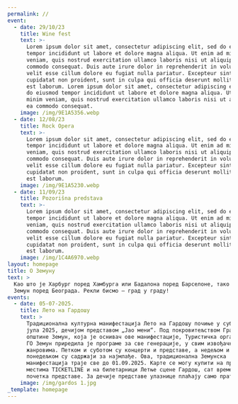 ```yaml
---
permalink: //
event:
  - date: 29/10/23
    title: Wine fest
    text: >-
      Lorem ipsum dolor sit amet, consectetur adipiscing elit, sed do eiusmod
      tempor incididunt ut labore et dolore magna aliqua. Ut enim ad minim
      veniam, quis nostrud exercitation ullamco laboris nisi ut aliquip ex ea
      commodo consequat. Duis aute irure dolor in reprehenderit in voluptate
      velit esse cillum dolore eu fugiat nulla pariatur. Excepteur sint occaecat
      cupidatat non proident, sunt in culpa qui officia deserunt mollit anim id
      est laborum. Lorem ipsum dolor sit amet, consectetur adipiscing elit, sed
      do eiusmod tempor incididunt ut labore et dolore magna aliqua. Ut enim ad
      minim veniam, quis nostrud exercitation ullamco laboris nisi ut aliquip ex
      ea commodo consequat.
    image: /img/9E1A5356.webp
  - date: 12/08/23
    title: Rock Opera
    text: >-
      Lorem ipsum dolor sit amet, consectetur adipiscing elit, sed do eiusmod
      tempor incididunt ut labore et dolore magna aliqua. Ut enim ad minim
      veniam, quis nostrud exercitation ullamco laboris nisi ut aliquip ex ea
      commodo consequat. Duis aute irure dolor in reprehenderit in voluptate
      velit esse cillum dolore eu fugiat nulla pariatur. Excepteur sint occaecat
      cupidatat non proident, sunt in culpa qui officia deserunt mollit anim id
      est laborum.
    image: /img/9E1A5230.webp
  - date: 11/09/23
    title: Pozorišna predstava
    text: >-
      Lorem ipsum dolor sit amet, consectetur adipiscing elit, sed do eiusmod
      tempor incididunt ut labore et dolore magna aliqua. Ut enim ad minim
      veniam, quis nostrud exercitation ullamco laboris nisi ut aliquip ex ea
      commodo consequat. Duis aute irure dolor in reprehenderit in voluptate
      velit esse cillum dolore eu fugiat nulla pariatur. Excepteur sint occaecat
      cupidatat non proident, sunt in culpa qui officia deserunt mollit anim id
      est laborum.
    image: /img/1C4A6970.webp
layout: homepage
title: О Земуну
text: >
  Као што је Харбург поред Хамбурга или Бадалона поред Барселоне, тако је и
  Земун поред Београда. Рекли бисмо – град у граду!
events:
  - date: 05-07-2025.
    title: Лето на Гардошу
    text: >
      Традиционална културна манифестација Лето на Гардошу почиње у суботу, 5.
      јула 2025, дечијом представом „Јао мени“. Под покровитељством Градске
      општине Земун, која је оснивач ове манифестације, Туристичка организација
      ГО Земун приредила је програме за све генерације, у свим извођачким
      жанровима. Петком и суботом су концерти и представе, a недељом и
      понедељком су садржаји за најмлађе. Oва, традиционална Земунска
      манифестација траје све до 01.09.2025. Kaрте се могу купити нa продајним
      местима TICKETLINE и на билетарници Летње сцене Гардош, сат времена пре
      почетка представе. За дечије представе улазнице плаћају само пратиоци.
    image: /img/gardos 1.jpg
_template: homepage
---
```


